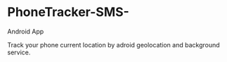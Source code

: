 # PhoneTracker-SMS-

Android App



Track your phone current location by adroid geolocation and background service.
